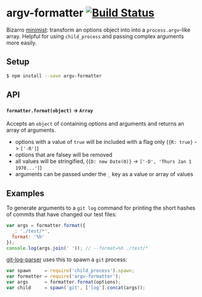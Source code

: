 argv-formatter [![Build Status](https://travis-ci.org/bendrucker/argv-formatter.svg?branch=master)](https://travis-ci.org/bendrucker/argv-formatter)
==============

Bizarro [minimist](https://github.com/substack/minimist): transform an options object into into a `process.argv`-like array. Helpful for using `child_process` and passing complex arguments more easily. 

## Setup

```bash
$ npm install --save argv-formatter
```

## API

#### `formatter.format(object)` -> `Array`

Accepts an `object` of containing options and arguments and returns an array of arguments. 

* options with a value of `true` will be included with a flag only (`{R: true}` -> `['-R']`)
* options that are falsey will be removed
* all values will be stringified, (`{D: new Date(0)}` -> `['-D', 'Thurs Jan 1 1970...']`)
* arguments can be passed under the `_` key as a value or array of values

## Examples

To generate arguments to a `git log` command for printing the short hashes of commits that have changed our test files:
```js
var args = formatter.format({
  _: './test/*',
  format: '%h'
});
console.log(args.join(' ')); // --format=%h ./test/*

```

[git-log-parser](https://github.com/bendrucker/git-log-parser) uses this to spawn a `git` process:

```js
var spawn     = require('child_process').spawn;
var formatter = require('argv-formatter');
var args      = formatter.format(options);
var child     = spawn('git', ['log'].concat(args));
```
